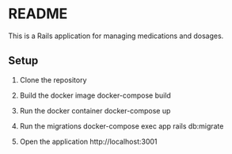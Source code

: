 # README

This is a Rails application for managing medications and dosages.



## Setup

1. Clone the repository

2. Build the docker image
docker-compose build

3. Run the docker container
docker-compose up

4. Run the migrations
docker-compose exec app rails db:migrate

5. Open the application
http://localhost:3001

